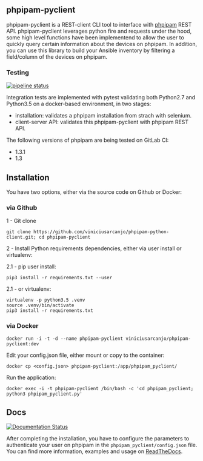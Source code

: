 ## phpipam-pyclient

phpipam-pyclient is a REST-client CLI tool to interface with [phpipam](https://github.com/phpipam/phpipam) REST API. phpipam-pyclient leverages python fire and requests under the hood, some high level functions have been implementend to allow the user to quickly query certain information about the devices on phpipam. In addition, you can use this library to build your Ansible inventory by filtering a field/column of the devices on phpipam.

### Testing

[![pipeline status](https://gitlab.com/viniciusarcanjo/phpipam-pyclient/badges/master/pipeline.svg)](https://gitlab.com/viniciusarcanjo/phpipam-pyclient/commits/master)

Integration tests are implemented with pytest validating both Python2.7 and Python3.5 on a docker-based environment, in two stages:

- installation: validates a phpipam installation from strach with selenium.
- client-server API: validates this phpipam-pyclient with phpipam REST API.

The following versions of phpipam are being tested on GitLab CI:

- 1.3.1
- 1.3

## Installation

You have two options, either via the source code on Github or Docker:

### via Github

1 - Git clone

```
git clone https://github.com/viniciusarcanjo/phpipam-python-client.git; cd phpipam-pyclient
```

2 - Install Python requirements dependencies, either via user install or virtualenv:

2.1 - pip user install:

```
pip3 install -r requirements.txt --user
```

2\.1 - or virtualenv:

```
virtualenv -p python3.5 .venv
source .venv/bin/activate
pip3 install -r requirements.txt
```

### via Docker

```
docker run -i -t -d --name phpipam-pyclient viniciusarcanjo/phpipam-pyclient:dev
```

Edit your config.json file, either mount or copy to the container:

```
docker cp <config.json> phpipam-pyclient:/app/phpipam_pyclient/
```

Run the application:

```
docker exec -i -t phpipam-pyclient /bin/bash -c 'cd phpipam_pyclient; python3 phpipam_pyclient.py'
```

## Docs

[![Documentation Status](https://readthedocs.org/projects/phpipam-pyclient/badge/?version=latest)](http://phpipam-pyclient.readthedocs.io/en/latest/?badge=latest)

After completing the installation, you have to configure the parameters to authenticate your user on phpipam in the ``phpipam_pyclient/config.json`` file. You can find more information, examples and usage on [ReadTheDocs](http://phpipam-pyclient.readthedocs.io/).
